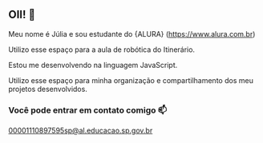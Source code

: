 ## OII! 👋

Meu nome é Júlia e sou estudante do {ALURA} (https://www.alura.com.br)

Utilizo esse espaço para a aula de robótica do Itinerário.

Estou me desenvolvendo na linguagem JavaScript.

Utilizo esse espaço para minha organização e compartilhamento dos meu projetos desenvolvidos.

### Você pode entrar em contato comigo 📫


00001110897595sp@al.educacao.sp.gov.br
